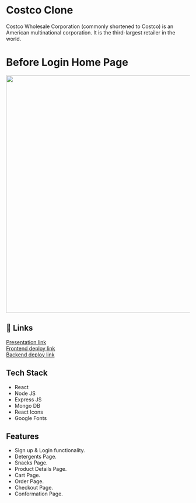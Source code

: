 
# Costco Clone

Costco Wholesale Corporation (commonly shortened to Costco) is an American multinational corporation. It is the third-largest retailer in the world.


# Before Login Home Page
<img src="https://github.com/CodeOrDecode/Snapdeal-Clone/assets/110326357/2583493b-f6e4-4de6-a938-262b23340816" width="650" >




## 🔗 Links

[Presentation link](https://drive.google.com/file/d/1RUY9DLapgMu1VgpiPoYcPal3Q-gb94QT/view?usp=sharing)
<br>
[Frontend deploy link](https://costco-clone-phi.vercel.app/)
<br>
[Backend deploy link](https://costco-backend.onrender.com/)


## Tech Stack

- React
- Node JS
- Express JS
- Mongo DB
- React Icons
- Google Fonts


## Features

- Sign up & Login functionality.
- Detergents Page.
- Snacks Page.
- Product Details Page.
- Cart Page.
- Order Page.
- Checkout Page.
- Conformation Page.
